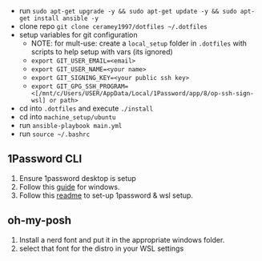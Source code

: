 - run `sudo apt-get upgrade -y && sudo apt-get update -y && sudo apt-get install ansible -y`
- clone repo `git clone ceramey1997/dotfiles ~/.dotfiles`
- setup variables for git configuration
    - NOTE: for mult-use: create a `local_setup` folder in `.dotfiles` with scripts to help setup with vars (its ignored)
    - `export GIT_USER_EMAIL=<email>`
    - `export GIT_USER_NAME=<your name>`
    - `export GIT_SIGNING_KEY=<your public ssh key>`
    - `export GIT_GPG_SSH_PROGRAM=<[/mnt/c/Users/USER/AppData/Local/1Password/app/8/op-ssh-sign-wsl] or path>`
- cd into `.dotfiles` and execute `./install`
- cd into `machine_setup/ubuntu`
- run `ansible-playbook main.yml`
- run `source ~/.bashrc`


## 1Password CLI
1) Ensure 1password desktop is setup
1) Follow this [guide](developer.1password.com/docs/ssh/get-started) for windows.
1) Follow this [readme](https://gist.github.com/WillianTomaz/a972f544cc201d3fbc8cd1f6aeccef51) to set-up 1password & wsl setup.


## oh-my-posh
1) Install a nerd font and put it in the appropriate windows folder.
1) select that font for the distro in your WSL settings
